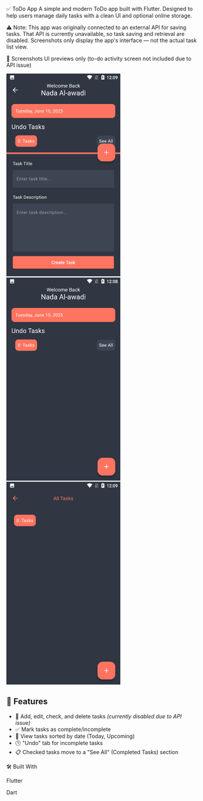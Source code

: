 ✅ ToDo App
A simple and modern ToDo app built with Flutter. Designed to help users manage daily tasks with a clean UI and optional online storage.

⚠️ Note: This app was originally connected to an external API for saving tasks. That API is currently unavailable, so task saving and retrieval are disabled. Screenshots only display the app's interface — not the actual task list view.

📱 Screenshots
UI previews only (to-do activity screen not included due to API issue)


<img src="todo%20screens/1.png" width="300" alt="ToDo App Screenshot 1">
<img src="todo%20screens/2.png" width="300" alt="ToDo App Screenshot 2">
<img src="todo%20screens/3.png" width="300" alt="ToDo App Screenshot 2">

## 🌟 Features

- 📝 Add, edit, check, and delete tasks *(currently disabled due to API issue)*
- ✅ Mark tasks as complete/incomplete
- 📅 View tasks sorted by date (Today, Upcoming)
- 🕒 "Undo" tab for incomplete tasks
- 📋 Checked tasks move to a "See All" (Completed Tasks) section

🛠️ Built With

Flutter

Dart

